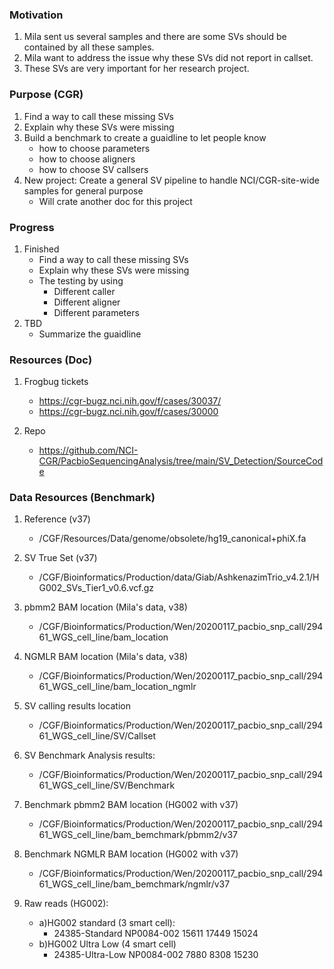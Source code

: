 ### Motivation
1. Mila sent us several samples and there are some SVs should be contained by all these samples.
2. Mila want to address the issue why these SVs did not report in callset.
3. These SVs are very important for her research project.

### Purpose (CGR)
1. Find a way to call these missing SVs
2. Explain why these SVs were missing 
3. Build a benchmark to create a guaidline to let people know 
   * how to choose parameters
   * how to choose aligners
   * how to choose SV callsers
4. New project: Create a general SV pipeline to handle NCI/CGR-site-wide samples for general purpose
   * Will crate another doc for this project

### Progress 
1. Finished
   * Find a way to call these missing SVs
   * Explain why these SVs were missing
   * The testing by using
     *  Different caller
     *  Different aligner
     *  Different parameters
2. TBD
    * Summarize the guaidline

### Resources (Doc)
1. Frogbug tickets
   * https://cgr-bugz.nci.nih.gov/f/cases/30037/
   * https://cgr-bugz.nci.nih.gov/f/cases/30000
 
2. Repo
   * https://github.com/NCI-CGR/PacbioSequencingAnalysis/tree/main/SV_Detection/SourceCode
 
### Data Resources (Benchmark)
1. Reference (v37)
   * /CGF/Resources/Data/genome/obsolete/hg19_canonical+phiX.fa

2. SV True Set (v37)
   * /CGF/Bioinformatics/Production/data/Giab/AshkenazimTrio_v4.2.1/HG002_SVs_Tier1_v0.6.vcf.gz

3. pbmm2 BAM location (Mila's data, v38)
   * /CGF/Bioinformatics/Production/Wen/20200117_pacbio_snp_call/29461_WGS_cell_line/bam_location

4. NGMLR BAM location (Mila's data, v38)
   * /CGF/Bioinformatics/Production/Wen/20200117_pacbio_snp_call/29461_WGS_cell_line/bam_location_ngmlr

5. SV calling results location
   * /CGF/Bioinformatics/Production/Wen/20200117_pacbio_snp_call/29461_WGS_cell_line/SV/Callset

6. SV Benchmark Analysis results:
   * /CGF/Bioinformatics/Production/Wen/20200117_pacbio_snp_call/29461_WGS_cell_line/SV/Benchmark

7. Benchmark pbmm2 BAM location (HG002 with v37)
   * /CGF/Bioinformatics/Production/Wen/20200117_pacbio_snp_call/29461_WGS_cell_line/bam_bemchmark/pbmm2/v37

8. Benchmark NGMLR BAM location (HG002 with v37)
   * /CGF/Bioinformatics/Production/Wen/20200117_pacbio_snp_call/29461_WGS_cell_line/bam_bemchmark/ngmlr/v37

9. Raw reads (HG002):
   * a)HG002 standard (3 smart cell): 
      * 24385-Standard    NP0084-002    15611    17449    15024    
   * b)HG002 Ultra Low (4 smart cell)
      * 24385-Ultra-Low    NP0084-002      7880    8308    15230
